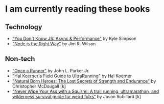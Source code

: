 # I am currently reading these books

## Technology
- ["You Don't Know JS: Async & Performance"](https://github.com/getify/You-Dont-Know-JS/blob/master/async%20%26%20performance/README.md) by Kyle Simpson
- ["Node.js the Right Way"](https://pragprog.com/book/jwnode/node-js-the-right-way) by Jim R. Wilson

## Non-tech
- ["Once a Runner"](https://www.amazon.co.uk/dp/1416597891/ref=pe_385721_37038051_TE_3p_dp_1) by John L. Parker Jr.
- ["Hal Koerner's Field Guide to UltraRunning"](https://www.amazon.co.uk/dp/B00MYEQGFI/ref=dp-kindle-redirect?_encoding=UTF8&btkr=1) by Hal Koerner
- ["Natural Born Heroes: The Lost Secrets of Strength and Endurance"](https://www.amazon.co.uk/dp/B00IUPM66S/ref=dp-kindle-redirect?_encoding=UTF8&btkr=1) by Christopher McDougall [k]
- ["Never Wipe Your Ass with a Squirrel: A trail running, ultramarathon, and wilderness survival guide for weird folks"](https://www.amazon.co.uk/dp/B00C2CGS8W/ref=pe_385721_48721101_TE_DP) by Jason Robillard [k]
